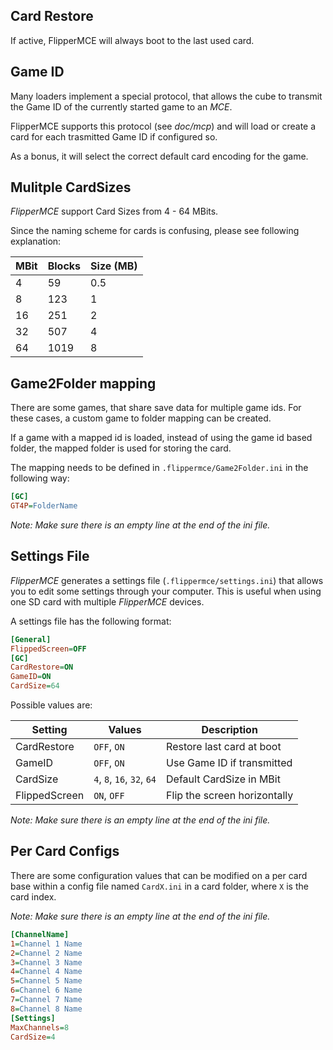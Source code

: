## Card Restore

If active, FlipperMCE will always boot to the last used card.

## Game ID

Many loaders implement a special protocol, that allows the cube to transmit the Game ID of the currently started game to an *MCE*.

FlipperMCE supports this protocol (see *doc/mcp*) and will load or create a card for each trasmitted Game ID if configured so.

As a bonus, it will select the correct default card encoding for the game.

## Mulitple CardSizes

*FlipperMCE* support Card Sizes from 4 - 64 MBits.

Since the naming scheme for cards is confusing, please see following explanation:

| MBit    | Blocks    | Size (MB) |
|---------|-----------|-----------|
| 4       | 59        | 0.5       |
| 8       | 123       | 1         |
| 16      | 251       | 2         |
| 32      | 507       | 4         |
| 64      | 1019      | 8         |

## Game2Folder mapping

There are some games, that share save data for multiple game ids. For these cases, a custom game to folder mapping can be created.

If a game with a mapped id is loaded, instead of using the game id based folder, the mapped folder is used for storing the card.

The mapping needs to be defined in ```.flippermce/Game2Folder.ini``` in the following way:

```ini
[GC]
GT4P=FolderName
```

*Note: Make sure there is an empty line at the end of the ini file.*


## Settings File

*FlipperMCE* generates a settings file (`.flippermce/settings.ini`) that allows you to edit some settings through your computer. This is useful when using one SD card with multiple *FlipperMCE* devices.

A settings file has the following format:

```ini
[General]
FlippedScreen=OFF
[GC]
CardRestore=ON
GameID=ON
CardSize=64
```

Possible values are:

| Setting       | Values                      | Description                  |
|---------------|-----------------------------|------------------------------|
| CardRestore   | `OFF`, `ON`                 | Restore last card at boot    |
| GameID        | `OFF`, `ON`                 | Use Game ID if transmitted   |
| CardSize      | `4`, `8`, `16`, `32`, `64`  | Default CardSize in MBit     |
| FlippedScreen | `ON`, `OFF`                 | Flip the screen horizontally |

*Note: Make sure there is an empty line at the end of the ini file.*

## Per Card Configs

There are some configuration values that can be modified on a per card base within a config file named  `CardX.ini` in a card folder, where `X` is the card index.

*Note: Make sure there is an empty line at the end of the ini file.*

```ini
[ChannelName]
1=Channel 1 Name
2=Channel 2 Name
3=Channel 3 Name
4=Channel 4 Name
5=Channel 5 Name
6=Channel 6 Name
7=Channel 7 Name
8=Channel 8 Name
[Settings]
MaxChannels=8
CardSize=4
```
